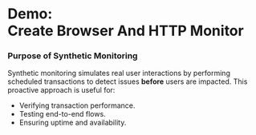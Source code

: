 # Demo:<br>Create Browser And HTTP Monitor

### Purpose of Synthetic Monitoring
Synthetic monitoring simulates real user interactions by performing scheduled transactions to detect issues **before** users are impacted. This proactive approach is useful for:
- Verifying transaction performance.
- Testing end-to-end flows.
- Ensuring uptime and availability.
